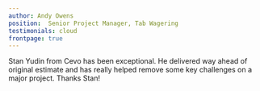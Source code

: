 ```yaml
---
author: Andy Owens
position:  Senior Project Manager, Tab Wagering
testimonials: cloud
frontpage: true
---
```

Stan Yudin from Cevo has been exceptional. He delivered way ahead of original estimate and has really helped remove some key challenges on a major project. Thanks Stan!
